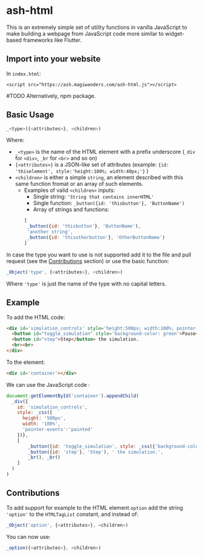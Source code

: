 # ash-html

This is an extremely simple set of utility functions in vanilla JavaScript to make building a webpage from JavaScript code more similar to widget-based frameworks like Flutter. 

## Import into your website

In `index.html`:

`<script src="https://ash.magiwanders.com/ash-html.js"></script>`

#TODO Alternatively, npm package.

## Basic Usage

```javascript
_<type>({<attributes>}, <children>)
```

Where:
 - ```_<type>``` is the name of the HTML element with a prefix underscore (```_div``` for ```<div>```, ```_br``` for ```<br>``` and so on)
 - ```{<attributes>}``` is a JSON-like set of attributes (example: ```{id: 'thiselement', style:'height:100%; width:40px;'}``` )
 - ```<children>``` is either a simple ```string```, an element described with this same function fromat or an array of such elements.
     - Examples of valid ```<children>``` inputs:
         - Single string: ```'String that contains innerHTML'```
         - Single function: ``` _button({id: 'thisbutton'}, 'ButtonName') ```
         - Array of strings and functions:
         ```javascript
         [
          _button({id: 'thisbutton'}, 'ButtonName'),
          'another string',
          _button({id: 'thisotherbutton'}, 'OtherButtonName')
         ]
         ```
 
In case the type you want to use is not supported add it to the file and pull request (see the [Contributions](#contributions) section) or use the basic function:

```javascript
_Object('type', {<attributes>}, <children>)
```
Where ```'type'``` is just the name of the type with no capital letters.

## Example

To add the HTML code:

```html
<div id='simulation_controls' style='height:500px; width:100%; pointer-events:painted;'>
  <button id="toggle_simulation" style='background-color: green'>Pause</button> or 
  <button id="step">Step</button> the simulation.
  <br><br>
</div>
```

To the element:

```html
<div id='container'></div>
```

We can use the JavaScript code :

```javascript
document.getElementById('container').appendChild(
  _div({
    id: 'simulation_controls', 
    style: _css({
      height: '500px', 
      width: '100%',
      'pointer-events':'painted'
    })},
    [
        _button({id: 'toggle_simulation', style: _css({'background-color': 'green'})}, 'Pause'), 'or',
        _button({id: 'step'}, 'Step'), ' the simulation.',
        _br(), _br()
    ]
  )
)
```

## Contributions

To add support for example to the HTML element ```option``` add the string ```'option'``` to the ```HTMLTagList``` constant, and instead of:

```javascript
_Object('option', {<attributes>}, <children>)
```

You can now use:

```javascript
_option({<attributes>}, <children>)
```
